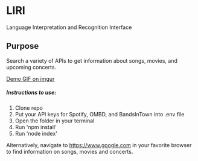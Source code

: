 # LIRI
Language Interpretation and Recognition Interface

## Purpose
Search a variety of APIs to get information about songs, movies, and upcoming concerts. 

[Demo GIF on imgur](https://imgur.com/a/HLVpLAH)

##### Instructions to use:
1. Clone repo
2. Put your API keys for Spotify, OMBD, and BandsInTown into .env file
3. Open the folder in your terminal
4. Run 'npm install'
5. Run 'node index'

Alternatively, navigate to https://www.google.com in your favorite browser to find information on songs, movies and concerts. 
